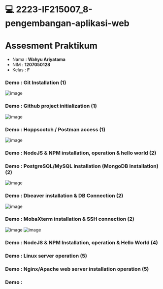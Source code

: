 # :computer: 2223-IF215007_8-pengembangan-aplikasi-web

# Assesment Praktikum
- Nama  : **Wahyu Ariyatama**
- NIM   : **1207050128**
- Kelas : **F**

### Demo : Git Installation (1)
![image](https://user-images.githubusercontent.com/106895141/209944953-5120014b-abf3-4047-9fad-632482412cc0.png)

### Demo : Github project initialization (1)
![image](https://user-images.githubusercontent.com/106895141/209945185-4cf43f0f-9bf0-42b2-aa19-adb95e672afb.png)

### Demo : Hoppscotch / Postman access (1)
![image](https://user-images.githubusercontent.com/106895141/209947385-8952ae8a-6e52-41a5-8434-206f007e15f8.png)

### Demo : NodeJS & NPM installation, operation & hello world (2)


### Demo : PostgreSQL/MySQL installation (MongoDB installation) (2)
![image](https://user-images.githubusercontent.com/106895141/209945690-ffbae7f9-4715-4a90-9b59-b3c9c6ba7946.png)

### Demo : Dbeaver installation & DB Connection (2)
![image](https://user-images.githubusercontent.com/106895141/209945994-c8731dfe-e7bb-4b9b-bae6-1f2b430637c1.png)

### Demo : MobaXterm installation & SSH connection (2)
![image](https://user-images.githubusercontent.com/106895141/209946370-30153216-5e7a-45c9-80e8-b25a4b9afea8.png)
![image](https://user-images.githubusercontent.com/106895141/209946564-48564777-39d7-48b3-8616-f4c60ea58231.png)

### Demo : NodeJS & NPM Installation, operation & Hello World (4)


### Demo : Linux server operation (5)


### Demo : Nginx/Apache web server installation operation (5)

### Demo : 
